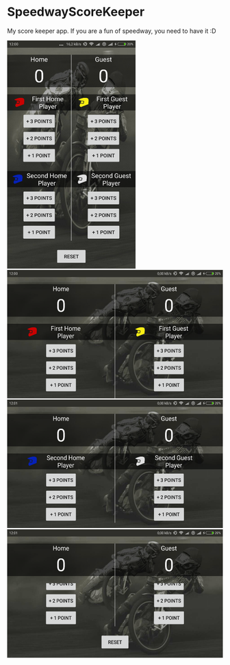 # SpeedwayScoreKeeper
My score keeper app. If you are a fun of speedway, you need to have it :D



<img src = "images/Screenshot_2018-01-18-12-00-11-292_com.example.android.speedwayscorekeeper.png" width=300 >

<img src = "images/Screenshot_2018-01-18-12-00-54-586_com.example.android.speedwayscorekeeper.png" height=300 >

<img src = "images/Screenshot_2018-01-18-12-01-22-531_com.example.android.speedwayscorekeeper.png" height=300 >

<img src = "images/Screenshot_2018-01-18-12-01-29-534_com.example.android.speedwayscorekeeper.png" height=300 >
